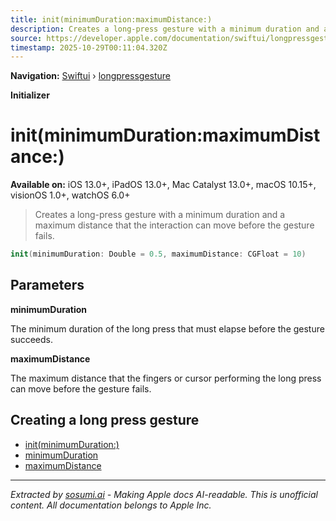 ```yaml
---
title: init(minimumDuration:maximumDistance:)
description: Creates a long-press gesture with a minimum duration and a maximum distance that the interaction can move before the gesture fails.
source: https://developer.apple.com/documentation/swiftui/longpressgesture/init(minimumduration:maximumdistance:)
timestamp: 2025-10-29T00:11:04.320Z
---
```


**Navigation:** [Swiftui](/documentation/swiftui) › [longpressgesture](/documentation/swiftui/longpressgesture)

**Initializer**

# init(minimumDuration:maximumDistance:)

**Available on:** iOS 13.0+, iPadOS 13.0+, Mac Catalyst 13.0+, macOS 10.15+, visionOS 1.0+, watchOS 6.0+

> Creates a long-press gesture with a minimum duration and a maximum distance that the interaction can move before the gesture fails.

```swift
init(minimumDuration: Double = 0.5, maximumDistance: CGFloat = 10)
```

## Parameters

**minimumDuration**

The minimum duration of the long press that must elapse before the gesture succeeds.



**maximumDistance**

The maximum distance that the fingers or cursor performing the long press can move before the gesture fails.



## Creating a long press gesture

- [init(minimumDuration:)](/documentation/swiftui/longpressgesture/init(minimumduration:))
- [minimumDuration](/documentation/swiftui/longpressgesture/minimumduration)
- [maximumDistance](/documentation/swiftui/longpressgesture/maximumdistance)

---

*Extracted by [sosumi.ai](https://sosumi.ai) - Making Apple docs AI-readable.*
*This is unofficial content. All documentation belongs to Apple Inc.*
